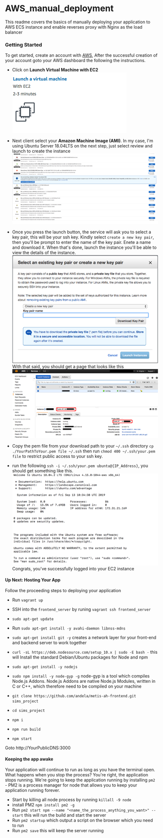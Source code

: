 # AWS_manual_deployment
This readme covers the basics of manually deploying your application to AWS ECS instance and enable reverses proxy with Nginx as the load balancer


### Getting Started
To get started, create an account with [AWS](https://aws.amazon.com), After the successful creation of your account goto your AWS dashboard the following the instructions.

- Click on **Launch Virtual Machine with EC2**
  ![alt text](ec2_instance.png "Logo Title Text 1")
- Next client select your **Amazon Machine Image (AMI)**. In my case, I'm using Ubuntu Server 18.04LTS on the next step, just select review and launch to create the instance
  ![alt text](machine_image.png "Logo Title Text 1")
- Once you press the launch button, the service will ask you to select a key pair, this will be your ssh key. Kindly select `create a new key pair`, then you'll be prompt to enter the name of the key pair. Enete a name and download it. When that's done, launch the instance you'll be able to view the details of the instance.
  ![alt text](pair_key.png "Logo Title Text 1")
  With that said, you should get a page that looks like this
  ![alt text](instance_details.png "Logo Title Text 1")
- Copy the pem file from your download path to your `~/.ssh` directory `cp  ./YourPathToYour.pem file ~/.ssh` then run `chmod 400 ~/.ssh/your.pem file` to restrict public access to your ssh key.

- run the following `ssh -i ~/.ssh/your.pem ubuntu@{IP_Address}`, you should get something like this.
  ![alt text](ssh.png "Logo Title Text 1")
  Congrats, you've successfully logged into your EC2 instance

#### Up Next: Hosting Your App
Follow the proceeding steps to deploying your application


- Run `vagrant up`
- SSH into the `frontend_server` by runing `vagrant ssh frontend_server`
- `sudo apt-get update`
- Run `sudo apt-get install -y avahi-daemon libnss-mdns`
- `sudo apt-get install git -y` creates a network layer for your front-end and backend server to work together
- `curl -sL https://deb.nodesource.com/setup_10.x | sudo -E bash -` this will Install the standard Debian/Ubuntu packages for Node and npm
- `sudo apt-get install -y nodejs` 
- `sudo npm install -y node-gyp -g` node-gyp is a tool which compiles Node.js Addons. Node.js Addons are native Node.js Modules, written in C or C++, which therefore need to be compiled on your machine

- `git clone https://github.com/andela/metis-ah-frontend.git sims_project`

- `cd sims_project`
- `npm i `
- `npm run build`
- `npm start`

Goto http://YourPublicDNS:3000

#### Keeping the app awake
Your application will continue to run as long as you have the terminal open. What happens when you stop the process? You're right, the application stops running.
We're going to keep the application running by installing `pm2` - PM2 is a process manager for node that allows you to keep your application running forever.
- Start by killing all node process by running `killall -9 node`
- install PM2 `npm install pm2 -g`
- Run `pm2 start npm --name "<name_the_process_anything_you_want>" -- start` this will run the build and start the server
- Run `pm2 startup` which output a script on the browser which you need to run
- Run `pm2 save` this will keep the server running

